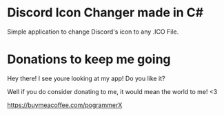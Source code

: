 # Discord Icon Changer made in C#
Simple application to change Discord's icon to any .ICO File.

# Donations to keep me going
Hey there! I see youre looking at my app! Do you like it?

Well if you do consider donating to me, it would mean the world to me! <3

https://buymeacoffee.com/pogrammerX
